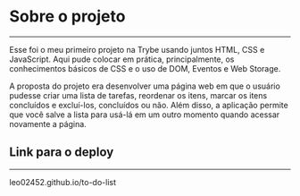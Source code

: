 
# Sobre o projeto
---


Esse foi o meu primeiro projeto na Trybe usando juntos HTML, CSS e JavaScript. Aqui pude colocar em prática, principalmente, os conhecimentos básicos de CSS e o uso de DOM, Eventos e Web Storage.

A proposta do projeto era desenvolver uma página web em que o usuário pudesse criar uma lista de tarefas, reordenar os itens, marcar os itens concluídos e excluí-los, concluídos ou não. Além disso, a aplicação permite que você salve a lista para usá-lá em um outro momento quando acessar novamente a página.


## Link para o deploy
---
leo02452.github.io/to-do-list
